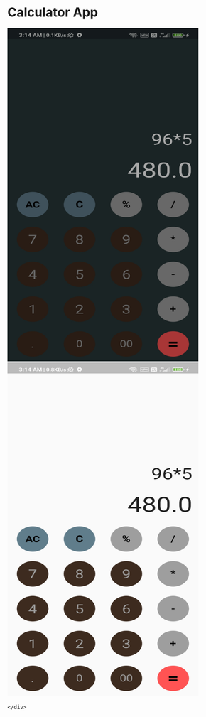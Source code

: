 # Calculator App
 

</div> 
<div class="image123" style="display: inline-block;">
    <div class="imgContainer" style="float:left;">
        <img src="https://github.com/ROHITH-Singh/Calculator-App/blob/main/Calci_dark.jpg" height="750" width="430"/>      
    </div>
    <div class="imgContainer">
        <img class="middle-img" src="https://github.com/ROHITH-Singh/Calculator-App/blob/main/Calci_light.jpg" height="750" width="430"/>
       
    </div>


